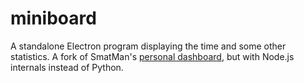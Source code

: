 # miniboard
A standalone Electron program displaying the time and some other statistics. A fork of SmatMan's [personal dashboard](https://github.com/SmatMan/personal-dashboard), but with Node.js internals instead of Python.
